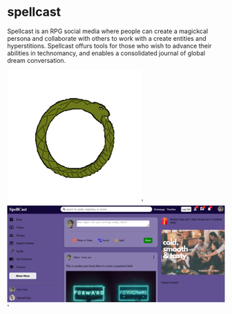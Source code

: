 # spellcast

Spellcast is an RPG social media where people can create a magickcal persona and collaborate with others to work with a create entities and hyperstitions. Spellcast offurs tools for those who wish to advance their abilities in technomancy, and enables a consolidated journal of global dream conversation.

!['test'](https://github.com/eggsmayhem/spellcast/blob/main/promotional/orospinfast.gif)'
!['test'](https://github.com/eggsmayhem/spellcast/blob/main/promotional/spellcastfront.png)'
